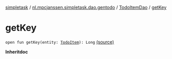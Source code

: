 [simpletask](../../index.md) / [nl.mpcjanssen.simpletask.dao.gentodo](../index.md) / [TodoItemDao](index.md) / [getKey](.)

# getKey

`open fun getKey(entity: `[`TodoItem`](../-todo-item/index.md)`): Long` [(source)](https://github.com/mpcjanssen/simpletask-android/blob/master/src/main/java/nl/mpcjanssen/simpletask/dao/gentodo/TodoItemDao.java#L106)

**Inheritdoc**

